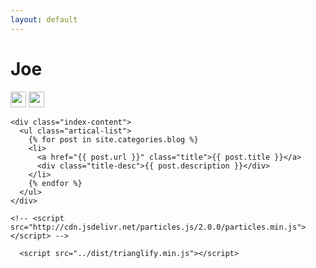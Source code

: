 ```yaml
---
layout: default
---
```


<body>
  <div class="index-wrapper">
    <div class="aside">
      <div class="info-card">
        <h1>Joe</h1>
        <a href="https://github.com/lovejjfg" target="_blank"><img src="https://github.com/favicon.ico" alt="" width="25" /></a>
        <a href="http://stackoverflow.com/users/5557937/joe" target="_blank"><img src="https://cdn.sstatic.net/Sites/stackoverflow/img/favicon.ico" alt="" width="25"/></a>
      </div>  
      <!-- <div id="test-js"></div>   -->
      <!-- <div id="particles-js"></div> -->
    </div>

    <div class="index-content">
      <ul class="artical-list">
        {% for post in site.categories.blog %}
        <li>
          <a href="{{ post.url }}" class="title">{{ post.title }}</a>
          <div class="title-desc">{{ post.description }}</div>
        </li>
        {% endfor %}
      </ul>
    </div>
  </div>


    <!-- <script src="http://cdn.jsdelivr.net/particles.js/2.0.0/particles.min.js"></script> -->
<!--   <script>
    particlesJS("particles-js", {"particles":{"number":{"value":50,"density":{"enable":true,"value_area":800}},"color":{"value":"#ffffff"},"shape":{"type":"circle","stroke":{"width":0,"color":"#000000"},"polygon":{"nb_sides":5},"image":{"src":"img/github.svg","width":100,"height":100}},"opacity":{"value":1,"random":true,"anim":{"enable":true,"speed":1,"opacity_min":0,"sync":false}},"size":{"value":3,"random":true,"anim":{"enable":false,"speed":4,"size_min":0.3,"sync":false}},"line_linked":{"enable":true,"distance":150,"color":"#ffffff","opacity":0.4,"width":1},"move":{"enable":true,"speed":1,"direction":"none","random":true,"straight":false,"out_mode":"out","bounce":false,"attract":{"enable":false,"rotateX":600,"rotateY":600}}},"interactivity":{"detect_on":"canvas","events":{"onhover":{"enable":true,"mode":"bubble"},"onclick":{"enable":true,"mode":"repulse"},"resize":true},"modes":{"grab":{"distance":400,"line_linked":{"opacity":1}},"bubble":{"distance":250,"size":0,"duration":2,"opacity":0,"speed":3},"repulse":{"distance":400,"duration":0.4},"push":{"particles_nb":4},"remove":{"particles_nb":2}}},"retina_detect":true})
  </script> -->

<!--    <script src="https://cdnjs.cloudflare.com/ajax/libs/trianglify/0.4.0/trianglify.min.js"></script>
   <script >
        var pattern = Trianglify({
                  width: index-wrapper .aside.width,
                  height: index-wrapper .aside.height
    });
    document.body.appendChild(pattern.canvas()) 
    </script> -->
      <script src="../dist/trianglify.min.js"></script>
  <script>
    // set up the base pattern
  var pattern = Trianglify({
    height: index-wrapper.aside.height,
    width: index-wrapper.aside.width,
    cell_size: 30 + Math.random() * 100})

  // canvas
  document.index-wrapper.aside.appendChild(pattern.canvas())

  // svg
 document.index-wrapper.aside.appendChild(pattern.svg())

  // png
  var png = document.createElement('img')
  png.src = pattern.png()
 document.index-wrapper.aside.appendChild(png)
</body>